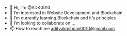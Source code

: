 - 👋 Hi, I’m @ADK0010
- 👀 I’m interested in Website Development and Blockchain
- 🌱 I’m currently learning Blockchain and it's principles
- 💞️ I’m looking to collaborate on ...
- 📫 How to reach me adityakrishnan0010@gmail.com

<!---
ADK0010/ADK0010 is a ✨ special ✨ repository because its `README.md` (this file) appears on your GitHub profile.
You can click the Preview link to take a look at your changes.
--->
